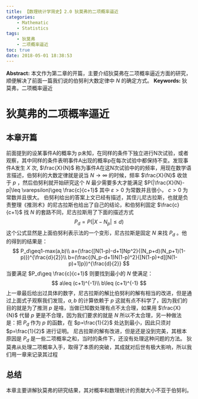 ```yaml
---
title: 【数理统计学简史】2.0 狄莫弗的二项概率逼近
categories:
    - Mathematic
    - Statistics
tags:
    - 狄莫弗
    - 二项概率逼近
toc: true
date: 2018-05-01 18:38:53
---
```


**Abstract:** 本文作为第二章的开篇，主要介绍狄莫弗在二项概率逼近方面的研究，顺便解决了前面一篇我们说的伯努利大数定律中 $N$ 的确定方式。
**Keywords:** 狄莫弗，二项概率逼近

<!--more-->
# 狄莫弗的二项概率逼近
## 本章开篇
前面提到的设某事件A的概率为 p未知，在同样的条件下独立进行N次试验，或者观察，其中同样的条件表明事件A出现的概率p在每次试验中都保持不变。发现事件A发生 $X$ 次, $\frac{X}{N}$ 称为事件A在这N次试验中的的频率，用现在数学语言描述，伯努利的大数定律就是说当 $N\to \infty$ 的时候，频率 $\frac{X}{N}$ 收敛于 $p$ ，然后伯努利就开始研究这个 $N$ 最少需要多大才能满足 $P(|\frac{X}{N}-p|\leq \varepsilon)\geq \frac{c}{c+1}$ 其中 $\varepsilon>0$ 为常数并且很小， $c>0$ 为常数并且很大。
伯努利给出的答案上文已经有描述，其侄儿尼古拉斯，也就是负责整理《推测术》的尼古拉斯也给出了自己的结论，和伯努利固定 $\frac{c}{c+1}$ 找 $N$ 的套路不同，尼古拉斯用了下面的描述方式
$$
P_d=P(|X-N_p|\leq d)\tag{1}
$$
这个公式显然是上面伯努利表示法的一个变形，尼古拉斯是固定 $N$ 来找 $P_d$ 。他的得到的结果是：
$$
P_d\geq1-max(a,b)\\
a=(\frac{[N(1-p)-d+1]Np^2}{(N_p+d)(N_p+1)(1-p)})^{\frac{d}{2}}\\
b=(\frac{(N_p-d+1)N(1-p)^2}{[N(1-p)+d][N(1-p)+1]p})^{\frac{d}{2}}
$$
当要满足 $P_d\geq \frac{c}{c+1}$ 则要找到最小的 $N$ 使满足：
$$
a\leq (c+1)^{-1}\\
b\leq (c+1)^{-1}
$$
上一章最后给出过具体的数字，尼古拉斯的解比伯努利的解有相当的改进，但是通过上面式子观察我们发现，$a,b$ 的计算依赖于 $p$ 这就有点不科学了，因为我们的目的就是为了推测 $p$ 是啥，当做已知数处理有点不太合理，如果用 $\frac{X}{N}$ 代替 $p$ 更是不合理，因为我们要求的就是 $N$ 所以不太合理，另一种做法是：把 $P_d$ 作为 $p$ 的函数，在 $p=\frac{1}{2}$ 处达到最小，因此只须对 $p=\frac{1}{2}$ 进行证明。
尼古拉斯的解有改进，但是还是没到完美，其根本原因是 $P_d$ 是一些二项概率之和，当时的条件下，还没有处理这种问题的方法。
狄莫弗从处理二项概率入手，取得了本质的突破，其成就对后世有极大影响，所以我们用一章来记录其过程
## 总结
本章主要讲解狄莫弗的研究结果，其对概率和数理统计的贡献大小不亚于伯努利。





